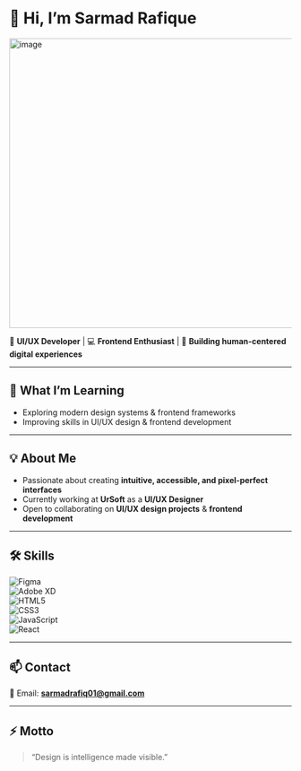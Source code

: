 # 👋 Hi, I’m Sarmad Rafique  
<img width="1600" height="517" alt="image" src="https://github.com/user-attachments/assets/34ee18be-2053-495e-92f3-c55f2d349013" />


🎨 **UI/UX Developer** | 💻 **Frontend Enthusiast** | 🚀 **Building human-centered digital experiences**  

---

## 🌱 What I’m Learning  
- Exploring modern design systems & frontend frameworks  
- Improving skills in UI/UX design & frontend development  

---

## 💡 About Me  
- Passionate about creating **intuitive, accessible, and pixel-perfect interfaces**  
- Currently working at **UrSoft** as a **UI/UX Designer**  
- Open to collaborating on **UI/UX design projects** & **frontend development**  

---

## 🛠️ Skills  
![Figma](https://img.shields.io/badge/Figma-F24E1E?style=for-the-badge&logo=figma&logoColor=white)  
![Adobe XD](https://img.shields.io/badge/AdobeXD-470137?style=for-the-badge&logo=adobexd&logoColor=white)  
![HTML5](https://img.shields.io/badge/HTML5-E34F26?style=for-the-badge&logo=html5&logoColor=white)  
![CSS3](https://img.shields.io/badge/CSS3-1572B6?style=for-the-badge&logo=css3&logoColor=white)  
![JavaScript](https://img.shields.io/badge/JavaScript-323330?style=for-the-badge&logo=javascript&logoColor=F7DF1E)  
![React](https://img.shields.io/badge/React-20232A?style=for-the-badge&logo=react&logoColor=61DAFB)  

---

## 📫 Contact  
📧 Email: **sarmadrafiq01@gmail.com**  

---

## ⚡ Motto  
> “Design is intelligence made visible.”
